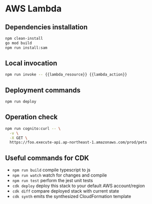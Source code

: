 # AWS Lambda
## Dependencies installation
```sh
npm clean-install
go mod build
npm run install:sam
```

## Local invocation
```sh
npm run invoke -- {{lambda_resource}} {{lambda_action}}
```

## Deployment commands
```sh
npm run deploy
```

## Operation check
```sh
npm run cognito:curl -- \
  -v \
  -X GET \
  https://foo.execute-api.ap-northeast-1.amazonaws.com/prod/pets
```

## Useful commands for CDK
- `npm run build` compile typescript to js
- `npm run watch` watch for changes and compile
- `npm run test` perform the jest unit tests
- `cdk deploy` deploy this stack to your default AWS account/region
- `cdk diff` compare deployed stack with current state
- `cdk synth` emits the synthesized CloudFormation template
